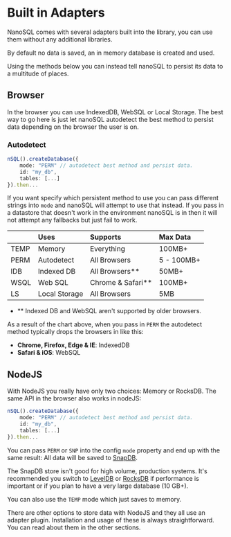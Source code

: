 # Built in Adapters

NanoSQL comes with several adapters built into the library, you can use them without any additional libraries.

By default no data is saved, an in memory database is created and used.

Using the methods below you can instead tell nanoSQL to persist its data to a multitude of places.

## Browser

In the browser you can use IndexedDB, WebSQL or Local Storage. The best way to go here is just let nanoSQL autodetect the best method to persist data depending on the browser the user is on.

### Autodetect

```typescript
nSQL().createDatabase({
    mode: "PERM" // autodetect best method and persist data.
    id: "my_db",
    tables: [...]
}).then...
```

If you want specify which persistent method to use you can pass different strings into `mode` and nanoSQL will attempt to use that instead. If you pass in a datastore that doesn't work in the environment nanoSQL is in then it will not attempt any fallbacks but just fail to work.

|  | Uses | Supports | Max Data |
| :--- | :--- | :--- | :--- |
| TEMP | Memory | Everything | 100MB+ |
| PERM | Autodetect | All Browsers | 5 - 100MB+ |
| IDB | Indexed DB | All Browsers\*\* | 50MB+ |
| WSQL | Web SQL | Chrome & Safari\*\* | 100MB+ |
| LS | Local Storage | All Browsers | 5MB |

* \*\* Indexed DB and WebSQL aren't supported by older browsers.

As a result of the chart above, when you pass in `PERM` the autodetect method typically drops the browsers in like this:

* **Chrome, Firefox, Edge & IE**: IndexedDB
* **Safari & iOS**: WebSQL

## NodeJS

With NodeJS you really have only two choices: Memory or RocksDB. The same API in the browser also works in nodeJS:

```typescript
nSQL().createDatabase({
    mode: "PERM" // autodetect best method and persist data.
    id: "my_db",
    tables: [...]
}).then...
```

You can pass `PERM` or `SNP` into the config `mode` property and end up with the same result: All data will be saved to [SnapDB](https://www.npmjs.com/package/snap-db).

The SnapDB store isn't good for high volume, production systems.  It's recommended you switch to [LevelDB](https://www.npmjs.com/package/@nano-sql/adapter-leveldb) or [RocksDB](https://www.npmjs.com/package/@nano-sql/adapter-rocksdd) if performance is important or if you plan to have a very large database (10 GB+).

You can also use the `TEMP` mode which just saves to memory.

There are other options to store data with NodeJS and they all use an adapter plugin. Installation and usage of these is always straightforward. You can read about them in the other sections.